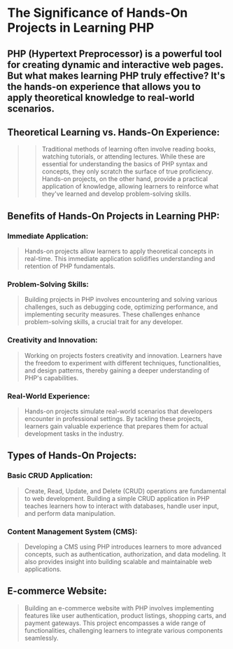 # The Significance of Hands-On Projects in Learning PHP

## PHP (Hypertext Preprocessor) is a powerful tool for creating dynamic and interactive web pages. But what makes learning PHP truly effective? It's the hands-on experience that allows you to apply theoretical knowledge to real-world scenarios.

## Theoretical Learning vs. Hands-On Experience:

>> Traditional methods of learning often involve reading books, watching tutorials, or attending lectures. While these are essential for understanding the basics of PHP syntax and concepts, they only scratch the surface of true proficiency. Hands-on projects, on the other hand, provide a practical application of knowledge, allowing learners to reinforce what they've learned and develop problem-solving skills.

## Benefits of Hands-On Projects in Learning PHP:

### Immediate Application:

>  Hands-on projects allow learners to apply theoretical concepts in real-time. This immediate application solidifies understanding and retention of PHP fundamentals.

### Problem-Solving Skills: 

> Building projects in PHP involves encountering and solving various challenges, such as debugging code, optimizing performance, and implementing security measures. These challenges enhance problem-solving skills, a crucial trait for any developer.

### Creativity and Innovation: 

> Working on projects fosters creativity and innovation. Learners have the freedom to experiment with different techniques, functionalities, and design patterns, thereby gaining a deeper understanding of PHP's capabilities.

### Real-World Experience:

> Hands-on projects simulate real-world scenarios that developers encounter in professional settings. By tackling these projects, learners gain valuable experience that prepares them for actual development tasks in the industry.

## Types of Hands-On Projects:

### Basic CRUD Application:

> Create, Read, Update, and Delete (CRUD) operations are fundamental to web development. Building a simple CRUD application in PHP teaches learners how to interact with databases, handle user input, and perform data manipulation.

### Content Management System (CMS):

> Developing a CMS using PHP introduces learners to more advanced concepts, such as authentication, authorization, and data modeling. It also provides insight into building scalable and maintainable web applications.

## E-commerce Website:

> Building an e-commerce website with PHP involves implementing features like user authentication, product listings, shopping carts, and payment gateways. This project encompasses a wide range of functionalities, challenging learners to integrate various components seamlessly.



